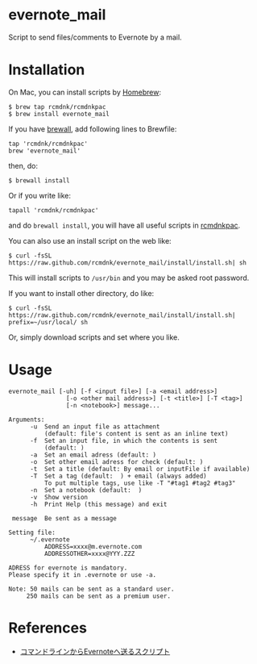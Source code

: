 evernote_mail
=============

Script to send files/comments to Evernote by a mail.

# Installation

On Mac, you can install scripts by [Homebrew](https://github.com/mxcl/homebrew):

    $ brew tap rcmdnk/rcmdnkpac
    $ brew install evernote_mail

If you have [brewall](https://github.com/rcmdnk/homebrew-brewall), add following lines to Brewfile:

    tap 'rcmdnk/rcmdnkpac'
    brew 'evernote_mail'

then, do:

    $ brewall install

Or if you write like:

    tapall 'rcmdnk/rcmdnkpac'

and do `brewall install`, you will have all useful scripts in
[rcmdnkpac](https://github.com/rcmdnk/homebrew-rcmdnkpac).

You can also use an install script on the web like:

    $ curl -fsSL https://raw.github.com/rcmdnk/evernote_mail/install/install.sh| sh

This will install scripts to `/usr/bin`
and you may be asked root password.

If you want to install other directory, do like:

    $ curl -fsSL https://raw.github.com/rcmdnk/evernote_mail/install/install.sh|  prefix=~/usr/local/ sh

Or, simply download scripts and set where you like.

# Usage

    evernote_mail [-uh] [-f <input file>] [-a <email address>]
                    [-o <other mail address>] [-t <title>] [-T <tag>]
                    [-n <notebook>] message...
    
    Arguments:
          -u  Send an input file as attachment
              (default: file's content is sent as an inline text)
          -f  Set an input file, in which the contents is sent
              (default: )
          -a  Set an email adress (default: )
          -o  Set other email adress for check (default: )
          -t  Set a title (default: By email or inputFile if available)
          -T  Set a tag (default:  ) + email (always added)
              To put multiple tags, use like -T "#tag1 #tag2 #tag3"
          -n  Set a notebook (default:  )
          -v  Show version
          -h  Print Help (this message) and exit
    
     message  Be sent as a message
    
    Setting file:
          ~/.evernote
              ADDRESS=xxxx@m.evernote.com
              ADDRESSOTHER=xxxx@YYY.ZZZ
    
    ADRESS for evernote is mandatory.
    Please specify it in .evernote or use -a.
    
    Note: 50 mails can be sent as a standard user.
         250 mails can be sent as a premium user.

# References

* [コマンドラインからEvernoteへ送るスクリプト](http://rcmdnk.github.io/blog/2013/05/23/computer-evernote/)
